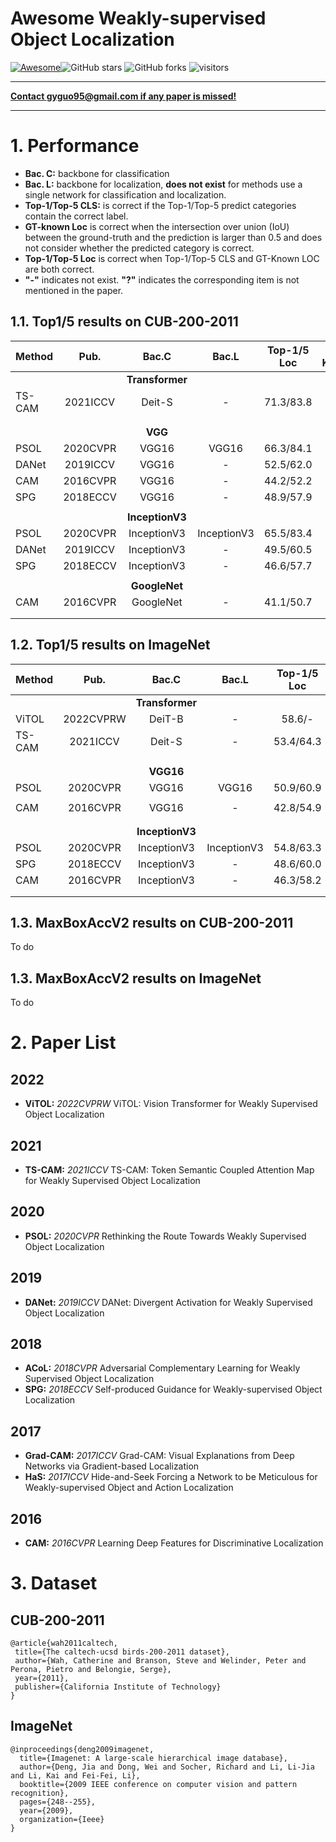 # Awesome Weakly-supervised Object Localization

[![Awesome](https://awesome.re/badge.svg)](https://awesome.re)![GitHub stars](https://img.shields.io/github/stars/gyguo/awesome-weakly-supervised-object-localization?color=yellow)  ![GitHub forks](https://img.shields.io/github/forks/gyguo/awesome-weakly-supervised-object-localization?color=green&label=Fork)  ![visitors](https://visitor-badge.glitch.me/badge?page_id=gyguo.awesome-weakly-supervised-object-localization)

------

**<u>Contact gyguo95@gmail.com if any paper is missed!</u>**

------

# 1. Performance

- **Bac. C:** backbone for classification 
- **Bac. L:** backbone for localization, **does not exist** for methods use a single network for classification and localization.
- **Top-1/Top-5 CLS:** is correct if the Top-1/Top-5 predict categories contain the correct label.
- **GT-known Loc** is correct when the intersection over union (IoU) between the ground-truth and the prediction is larger than 0.5 and does not consider whether the predicted category is correct.
- **Top-1/Top-5 Loc** is correct when Top-1/Top-5 CLS and GT-Known LOC are both correct.
- **"-"** indicates not exist.  **"?"** indicates the corresponding item is not mentioned in the paper.

## 1.1. Top1/5 results on CUB-200-2011

| Method | Pub.     | Bac.C           | Bac.L       | Top-1/5 Loc | GT-Known | Top-1/5 Cls |
|:------ |:--------:|:---------------:|:-----------:|:-----------:|:--------:|:-----------:|
|        |          | **Transformer** |             |             |          |             |
| TS-CAM | 2021ICCV | Deit-S          | -           | 71.3/83.8   | 87.7     | -/-         |
|        |          |                 |             |             |          |             |
|        |          |                 |             |             |          |             |
|        |          | **VGG**         |             |             |          |             |
| PSOL   | 2020CVPR | VGG16           | VGG16       | 66.3/84.1   | -        | -/-         |
| DANet  | 2019ICCV | VGG16           | -           | 52.5/62.0   | 67.7     | 75.4/92.3   |
| CAM    | 2016CVPR | VGG16           | -           | 44.2/52.2   | 56.0     | 76.6/92.5   |
| SPG    | 2018ECCV | VGG16           | -           | 48.9/57.9   | 58.9     | 75.5/92.1   |
|        |          |                 |             |             |          |             |
|        |          | **InceptionV3** |             |             |          |             |
| PSOL   | 2020CVPR | InceptionV3     | InceptionV3 | 65.5/83.4   | -        | -/-         |
| DANet  | 2019ICCV | InceptionV3     | -           | 49.5/60.5   | 67.0     | 71.2/90.6   |
| SPG    | 2018ECCV | InceptionV3     | -           | 46.6/57.7   | -        | -           |
|        |          |                 |             |             |          |             |
|        |          | **GoogleNet**   |             |             |          |             |
| CAM    | 2016CVPR | GoogleNet       | -           | 41.1/50.7   | -        | 73.8/91.5   |
|        |          |                 |             |             |          |             |
|        |          |                 |             |             |          |             |

## 1.2. Top1/5 results on ImageNet

| Method | Pub.      | Bac.C           | Bac.L       | Top-1/5 Loc | GT-Known | Top-1/5 Cls |
|:------ |:---------:|:---------------:|:-----------:|:-----------:|:--------:|:-----------:|
|        |           | **Transformer** |             |             |          |             |
| ViTOL  | 2022CVPRW | DeiT-B          | -           | 58.6/-      | 72.5     | 77.1/-      |
| TS-CAM | 2021ICCV  | Deit-S          | -           | 53.4/64.3   | 67.6     | -/-         |
|        |           |                 |             |             |          |             |
|        |           |                 |             |             |          |             |
|        |           | **VGG16**       |             |             |          |             |
| PSOL   | 2020CVPR  | VGG16           | VGG16       | 50.9/60.9   | 64.0     | -/-         |
|        |           |                 |             |             |          |             |
| CAM    | 2016CVPR  | VGG16           | -           | 42.8/54.9   | 59.0     | 68.8/88.6   |
|        |           |                 |             |             |          |             |
|        |           |                 |             |             |          |             |
|        |           | **InceptionV3** |             |             |          |             |
| PSOL   | 2020CVPR  | InceptionV3     | InceptionV3 | 54.8/63.3   | 65.2     | -/-         |
| SPG    | 2018ECCV  | InceptionV3     | -           | 48.6/60.0   | 64.7     |             |
| CAM    | 2016CVPR  | InceptionV3     | -           | 46.3/58.2   | 62.7     | 73.3/91.8   |
|        |           |                 |             |             |          |             |
|        |           |                 |             |             |          |             |

## 1.3. MaxBoxAccV2 results on CUB-200-2011

To do

## 1.3. MaxBoxAccV2 results on ImageNet

To do

# 2. Paper List

## 2022

- **ViTOL:** *2022CVPRW* ViTOL: Vision Transformer for Weakly Supervised Object Localization

## 2021

- **TS-CAM:** *2021ICCV* TS-CAM: Token Semantic Coupled Attention Map for Weakly Supervised Object Localization

## 2020

- **PSOL:** *2020CVPR* Rethinking the Route Towards Weakly Supervised Object Localization

## 2019

- **DANet:** *2019ICCV* DANet: Divergent Activation for Weakly Supervised Object Localization

## 2018

- **ACoL:** *2018CVPR* Adversarial Complementary Learning for Weakly Supervised Object Localization
- **SPG:** *2018ECCV* Self-produced Guidance for Weakly-supervised Object Localization

## 2017

- **Grad-CAM:** *2017ICCV* Grad-CAM: Visual Explanations from Deep Networks via Gradient-based Localization
- **HaS:** *2017ICCV* Hide-and-Seek Forcing a Network to be Meticulous for Weakly-supervised Object and Action Localization

## 2016

- **CAM:** *2016CVPR* Learning Deep Features for Discriminative Localization

# 3. Dataset

## CUB-200-2011

```
@article{wah2011caltech,
 title={The caltech-ucsd birds-200-2011 dataset},
 author={Wah, Catherine and Branson, Steve and Welinder, Peter and Perona, Pietro and Belongie, Serge},
 year={2011},
 publisher={California Institute of Technology}
}
```

## ImageNet

```
@inproceedings{deng2009imagenet,
  title={Imagenet: A large-scale hierarchical image database},
  author={Deng, Jia and Dong, Wei and Socher, Richard and Li, Li-Jia and Li, Kai and Fei-Fei, Li},
  booktitle={2009 IEEE conference on computer vision and pattern recognition},
  pages={248--255},
  year={2009},
  organization={Ieee}
}
```